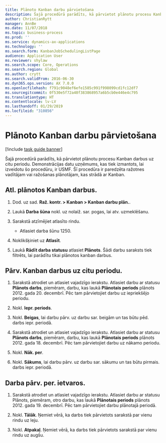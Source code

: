 ```yaml
---
title: Plānoto Kanban darbu pārvietošana
description: Šajā procedūrā parādīts, kā pārvietot plānotu procesu Kanban darbus uz citu periodu.
author: ChristianRytt
manager: AnnBe
ms.date: 11/07/2018
ms.topic: business-process
ms.prod: ''
ms.service: dynamics-ax-applications
ms.technology: ''
ms.search.form: KanbanJobSchedulingListPage
audience: Application User
ms.reviewer: shylaw
ms.search.scope: Core, Operations
ms.search.region: Global
ms.author: crytt
ms.search.validFrom: 2016-06-30
ms.dyn365.ops.version: AX 7.0.0
ms.openlocfilehash: f791c9048ef6efe1585c991f998099cd1fc12df7
ms.sourcegitcommit: 0f530e5f72a40f383868957a6b5cb0e446e4c795
ms.translationtype: HT
ms.contentlocale: lv-LV
ms.lasthandoff: 01/29/2019
ms.locfileid: "310856"
---
```

# <a name="move-scheduled-kanban-jobs"></a>Plānoto Kanban darbu pārvietošana

[!include [task guide banner](../../includes/task-guide-banner.md)]

Šajā procedūrā parādīts, kā pārvietot plānotu procesu Kanban darbus uz citu periodu. Demonstrācijas datu uzņēmums, kas tiek izmantots, lai izveidotu šo procedūru, ir USMF. Šī procedūra ir paredzēta ražotnes vadītājam vai ražošanas plānotājam, kas strādā ar Kanban.

## <a name="select-scheduled-kanban-jobs"></a>Atl. plānotos Kanban darbus. 

1. Dod. uz sad. **Raž. kontr. > Kanban > Kanban darbu plān.**. 

2. Laukā **Darba šūna** nokl. uz nolaiž. sar. pogas, lai atv. uzmeklēšanu. 

3. Sarakstā atzīmējiet atlasīto rindu. 
   - Atlasiet darba šūnu 1250. 
4. Noklikšķiniet uz **Atlasīt**. 

5. Laukā **Rādīt darba statusu** atlasiet **Plānots**. Šādi darbu saraksts tiek filtrēts, lai parādītu tikai plānotos kanban darbus. 

## <a name="move-kanban-jobs-to-a-different-period"></a>Pārv. Kanban darbus uz citu periodu. 

1. Sarakstā atrodiet un atlasiet vajadzīgo ierakstu. Atlasiet darbu ar statusu **Plānots darbs**, piemēram, darbu, kas laukā **Plānotais periods** plānots 2012. gada 20. decembrī. Pēc tam pārvietojiet darbu uz iepriekšējo periodu. 

2. Nokl. **Iepr. periods**. 

3. Nokl. **Beigas**, lai darbu pārv. uz darbu sar. beigām un tas būtu pēd. darbs iepr. periodā. 

4. Sarakstā atrodiet un atlasiet vajadzīgo ierakstu. Atlasiet darbu ar statusu **Plānots darbs**, piemēram, darbu, kas laukā **Plānotais periods** plānots 2012. gada 18. decembrī. Pēc tam pārvietojiet darbu uz nākamo periodu. 

5. Nokl. **Nāk. per**. 

6. Nokl. **Sākums**, lai darbu pārv. uz darbu sar. sākumu un tas būtu pirmais. darbs iepr. periodā. 

## <a name="move-a-job-within-a-period"></a>Darba pārv. per. ietvaros. 

1. Sarakstā atrodiet un atlasiet vajadzīgo ierakstu. Atlasiet darbu ar statusu Plānots, piemēram, otro darbu, kas laukā **Plānotais periods** plānots 2012. gada 19. decembrī. Pēc tam pārvietojiet darbu plānotajā periodā. 

2. Nokl. **Tālāk**. Ņemiet vērā, ka darbs tiek pārvietots sarakstā par vienu rindu uz leju. 

3. Nokl. **Atpakaļ**. Ņemiet vērā, ka darbs tiek pārvietots sarakstā par vienu rindu uz augšu.
